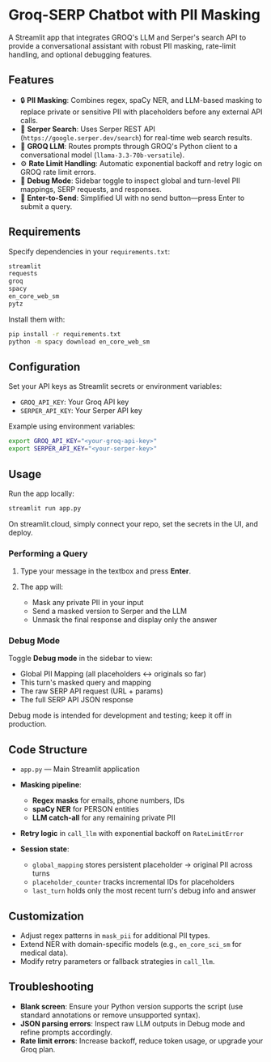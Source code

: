 # Groq-SERP Chatbot with PII Masking

A Streamlit app that integrates GROQ's LLM and Serper's search API to provide a conversational assistant with robust PII masking, rate-limit handling, and optional debugging features.

## Features

* 🔒 **PII Masking**: Combines regex, spaCy NER, and LLM-based masking to replace private or sensitive PII with placeholders before any external API calls.
* 🔎 **Serper Search**: Uses Serper REST API (`https://google.serper.dev/search`) for real-time web search results.
* 🤖 **GROQ LLM**: Routes prompts through GROQ's Python client to a conversational model (`llama-3.3-70b-versatile`).
* ⚙️ **Rate Limit Handling**: Automatic exponential backoff and retry logic on GROQ rate limit errors.
* 🐞 **Debug Mode**: Sidebar toggle to inspect global and turn-level PII mappings, SERP requests, and responses.
* 🚫 **Enter-to-Send**: Simplified UI with no send button—press Enter to submit a query.

## Requirements

Specify dependencies in your `requirements.txt`:

```txt
streamlit
requests
groq
spacy
en_core_web_sm
pytz
```

Install them with:

```bash
pip install -r requirements.txt
python -m spacy download en_core_web_sm
```

## Configuration

Set your API keys as Streamlit secrets or environment variables:

* `GROQ_API_KEY`: Your Groq API key
* `SERPER_API_KEY`: Your Serper API key

Example using environment variables:

```bash
export GROQ_API_KEY="<your-groq-api-key>"
export SERPER_API_KEY="<your-serper-key>"
```

## Usage

Run the app locally:

```bash
streamlit run app.py
```

On streamlit.cloud, simply connect your repo, set the secrets in the UI, and deploy.

### Performing a Query

1. Type your message in the textbox and press **Enter**.
2. The app will:

   * Mask any private PII in your input
   * Send a masked version to Serper and the LLM
   * Unmask the final response and display only the answer

### Debug Mode

Toggle **Debug mode** in the sidebar to view:

* Global PII Mapping (all placeholders ↔ originals so far)
* This turn's masked query and mapping
* The raw SERP API request (URL + params)
* The full SERP API JSON response

Debug mode is intended for development and testing; keep it off in production.

## Code Structure

* `app.py` — Main Streamlit application
* **Masking pipeline**:

  * **Regex masks** for emails, phone numbers, IDs
  * **spaCy NER** for PERSON entities
  * **LLM catch-all** for any remaining private PII
* **Retry logic** in `call_llm` with exponential backoff on `RateLimitError`
* **Session state**:

  * `global_mapping` stores persistent placeholder → original PII across turns
  * `placeholder_counter` tracks incremental IDs for placeholders
  * `last_turn` holds only the most recent turn's debug info and answer

## Customization

* Adjust regex patterns in `mask_pii` for additional PII types.
* Extend NER with domain-specific models (e.g., `en_core_sci_sm` for medical data).
* Modify retry parameters or fallback strategies in `call_llm`.

## Troubleshooting

* **Blank screen**: Ensure your Python version supports the script (use standard annotations or remove unsupported syntax).
* **JSON parsing errors**: Inspect raw LLM outputs in Debug mode and refine prompts accordingly.
* **Rate limit errors**: Increase backoff, reduce token usage, or upgrade your Groq plan.

